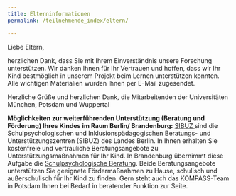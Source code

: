 ```yaml
---
title: Elterninformationen
permalink: /teilnehmende_index/eltern/

---
```


Liebe Eltern,

herzlichen Dank, dass Sie mit Ihrem Einverständnis unsere Forschung unterstützen. Wir danken Ihnen für Ihr Vertrauen und hoffen, dass wir Ihr Kind bestmöglich in unserem Projekt beim Lernen unterstützen konnten.
Alle wichtigen Materialien wurden Ihnen per E-Mail zugesendet.

Herzliche Grüße und herzlichen Dank,
die Mitarbeitenden der Universitäten München, Potsdam und Wuppertal


**Möglichkeiten zur weiterführenden Unterstützung (Beratung und Förderung) Ihres Kindes im Raum Berlin/ Brandenburg:**
[SIBUZ ](https://www.berlin.de/sen/bildung/unterstuetzung/beratungszentren-sibuz/beratungsthemen-der-sibuz/) sind die Schulpsychologischen und Inklusionspädagogischen Beratungs- und Unterstützungszentren (SIBUZ) des Landes Berlin. In Ihnen erhalten Sie kostenfreie und vertrauliche Beratungsangebote zu Unterstützungsmaßnahmen für Ihr Kind.
In Brandenburg übernimmt diese Aufgabe die [Schulpsychologische Beratung]( https://schulaemter.brandenburg.de/sixcms/detail.php/bb1.c.155762.de). 
Beide Beratungsangebote unterstützen Sie geeignete Fördermaßnahmen zu Hause, schulisch und außerschulisch für Ihr Kind zu finden. 
Gern steht auch das KOMPASS-Team in Potsdam Ihnen bei Bedarf in beratender Funktion zur Seite.



